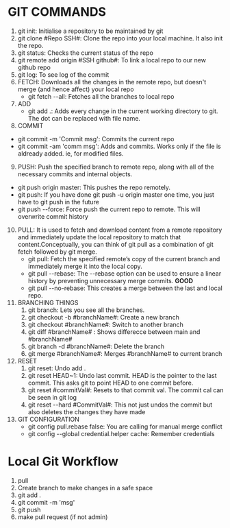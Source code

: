 # GIT COMMANDS

1. git init: Initialise a repository to be maintained by git
2. git clone #Repo SSH#: Clone the repo into your local machine. It also init the repo.
3. git status: Checks the current status of the repo
4. git remote add origin #SSH github#: To link a local repo to our new github repo
5. git log: To see log of the commit
6. FETCH: Downloads all the changes in the remote repo, but doesn't merge (and hence affect) your local repo
   - git fetch --all: Fetches all the branches to local repo
7. ADD
   - git add .: Adds every change in the current working directory to git. The dot can be replaced with file name.
8. COMMIT

- git commit -m 'Commit msg': Commits the current repo
- git commit -am 'comm msg': Adds and commits. Works only if the file is aldready added. ie, for modified files.

9.  PUSH: Push the specified branch to remote repo, along with all of the necessary commits and internal objects.

- git push origin master: This pushes the repo remotely.
- git push: If you have done git push -u origin master one time, you just have to git push in the future
- git push --force: Force push the current repo to remote. This will overwrite commit history

10. PULL: It is used to fetch and download content from a remote repository and immediately update the local repository to match that content.Conceptually, you can think of git pull as a combination of git fetch followed by git merge.
    - git pull: Fetch the specified remote’s copy of the current branch and immediately merge it into the local copy.
    - git pull --rebase: The --rebase option can be used to ensure a linear history by preventing unnecessary merge commits. **GOOD**
    - git pull --no-rebase: This creates a merge between the last and local repo.
11. BRANCHING THINGS
    1.  git branch: Lets you see all the branches.
    2.  git checkout -b #branchName#: Create a new branch
    3.  git checkout #branchName#: Switch to another branch
    4.  git diff #branchName# : Shows differecce between main and #branchName#
    5.  git branch -d #branchName#: Delete the branch
    6.  git merge #branchName#: Merges #branchName# to current branch
12. RESET
    1.  git reset: Undo add .
    2.  git reset HEAD~1: Undo last commit. HEAD is the pointer to the last commit. This asks git to point HEAD to one commit before.
    3.  git reset #commitVal#: Resets to that commit val. The commit cal can be seen in git log
    4.  git reset --hard #CommitVal#: This not just undos the commit but also deletes the changes they have made
13. GIT CONFIGURATION
    - git config pull.rebase false: You are calling for manual merge conflict
    - git config --global credential.helper cache: Remember credentials

# Local Git Workflow

1. pull
2. Create branch to make changes in a safe space
3. git add .
4. git commit -m 'msg'
5. git push
6. make pull request (if not admin)
